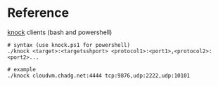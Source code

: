 # Reference
[knock](https://github.com/jvinet/knock) clients (bash and powershell)

```
# syntax (use knock.ps1 for powershell)
./knock <target>:<targetsshport> <protocol1>:<port1>,<protocol2>:<port2>...

# example
./knock cloudvm.chadg.net:4444 tcp:9876,udp:2222,udp:10101
```
